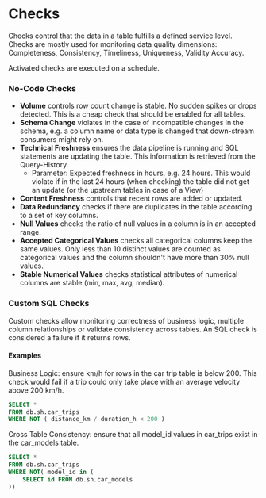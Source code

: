 # Checks

Checks control that the data in a table fulfills a defined service level. Checks are mostly used for monitoring data quality dimensions: Completeness, Consistency, Timeliness, Uniqueness, Validity Accuracy.&#x20;

Activated checks are executed on a schedule.



### No-Code Checks

* **Volume** controls row count change is stable. No sudden spikes or drops detected. This is a cheap check that should be enabled for all tables.
* **Schema Change** violates in the case of incompatible changes in the schema, e.g. a column name or data type is changed that down-stream consumers might rely on.
* **Technical Freshness** ensures the data pipeline is running and SQL statements are updating the table. This information is retrieved from the Query-History.&#x20;
  * Parameter: Expected freshness in hours, e.g. 24 hours. This would violate if in the last 24 hours (when checking) the table did not get an update (or the upstream tables in case of a View)
* **Content Freshness** controls that recent rows are added or updated.&#x20;
* **Data Redundancy** checks if there are duplicates in the table according to a set of key columns.
* **Null Values** checks the ratio of null values in a column is in an accepted range.
* **Accepted Categorical Values** checks all categorical columns keep the same values. Only less than 10 distinct values are counted as categorical values and the column shouldn't have more than 30% null values.
* **Stable Numerical Values** checks statistical attributes of numerical columns are stable (min, max, avg, median).





### Custom SQL Checks

Custom checks allow monitoring correctness of business logic, multiple column relationships or validate consistency across tables. An SQL check is considered a failure if it returns rows.

#### Examples

Business Logic: ensure km/h for rows in the car trip table is below 200.  This check would fail if a trip could only take place with an average velocity above 200 km/h.

```sql
SELECT *
FROM db.sh.car_trips
WHERE NOT ( distance_km / duration_h < 200 )
```



Cross Table Consistency: ensure that all model\_id values in car\_trips exist in the car\_models table.

```sql
SELECT *
FROM db.sh.car_trips
WHERE NOT( model_id in (
    SELECT id FROM db.sh.car_models
))
```

